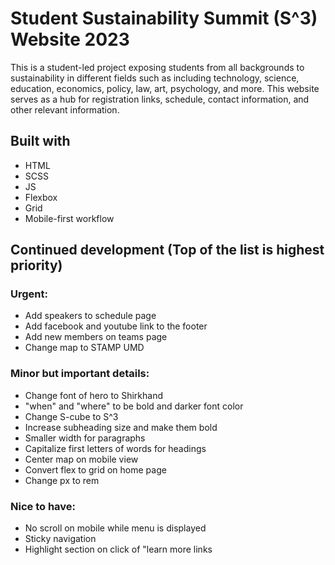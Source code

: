 # Student Sustainability Summit (S^3) Website 2023

This is a student-led project exposing students from all backgrounds to sustainability in different fields such as including technology, science, education, economics, policy, law, art, psychology, and more. This website serves as a hub for registration links, schedule, contact information, and other relevant information.

## Built with
- HTML
- SCSS
- JS
- Flexbox
- Grid
- Mobile-first workflow

## Continued development (Top of the list is highest priority)

### Urgent:
- Add speakers to schedule page
- Add facebook and youtube link to the footer
- Add new members on teams page
- Change map to STAMP UMD

### Minor but important details:
- Change font of hero to Shirkhand
- "when" and "where" to be bold and darker font color
- Change S-cube to S^3
- Increase subheading size and make them bold
- Smaller width for paragraphs
- Capitalize first letters of words for headings
- Center map on mobile view
- Convert flex to grid on home page
- Change px to rem

### Nice to have:
- No scroll on mobile while menu is displayed
- Sticky navigation
- Highlight section on click of "learn more links


